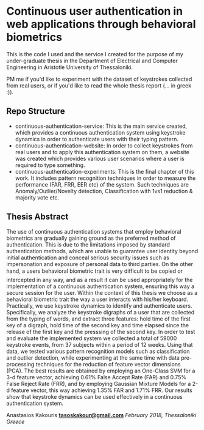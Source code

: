 # Continuous user authentication in web applications through behavioral biometrics

This is the code I used and the service I created for the purpose of my under-graduate thesis in the Department of Electrical and Computer Engineering in Aristotle University of Thessaloniki.

PM me if you'd like to experiment with the dataset of keystrokes collected from real users, or if you'd like to read the whole thesis report (... in greek :)). 

## Repo Structure

* continuous-authentication-service: This is the main service created, which provides a continuous authentication system using keystroke dynamics in order to authenticate users with their typing pattern.
* continuous-authentication-website: In order to collect keystrokes from real users and to apply this authentication system on them, a website was created which provides various user scenarios where a user is required to type something.
* continuous-authentication-experiments: This is the final chapter of this work. It includes pattern recognition techniques in order to measure the performance (FAR, FRR, EER etc) of the system. Such techniques are Anomaly/Outlier/Novelty detection, Classification with 1vs1 reduction & majority vote etc. 

## Thesis Abstract

The use of continuous authentication systems that employ behavioral biometrics are gradually gaining ground as the preferred method of authentication. This is due to the limitations imposed by standard authentication methods, which are unable to guarantee user identity beyond initial authentication and conceal serious security issues such as impersonation and exposure of personal data to third parties. On the other hand, a users behavioral biometric trait is very difficult to be copied or intercepted in any way, and as a result it can be used appropriately for the implementation of a continuous authentication system, ensuring this way a secure session for the user.
Within the context of this thesis we choose as a behavioral biometric trait the way a user interacts with his/her keyboard. Practically, we use keystroke dynamics to identify and authenticate users. Specifically, we analyze the keystroke digraphs of a user that are collected from the typing of words, and extract three features: hold time of the first key of a digraph, hold time of the second key and time elapsed since the release of the first key and the presssing of the second key.
In order to test and evaluate the implemented system we collected a total of 59000 keystroke events, from 37 subjects within a period of 12 weeks. Using that data, we tested various pattern recognition models such as classification and outlier detection, while experimenting at the same time with data pre-processing techniques for the reduction of feature vector dimensions (PCA). The best results are obtained by employing an One-Class SVM for a 3-d feature vector, achieving 0.61% False Accept Rate (FAR) and 0.75% False Reject Rate (FRR), and by employing Gaussian Mixture Models for a 2-d feature vector, this way achieving 1.35% FAR and 1.71% FRR.
Our results show that keystroke dynamics can be used effectively in a continuous authentication system.

Anastasios Kakouris
**tasoskakour@gmail.com**
*February 2018, Thessaloniki Greece*
